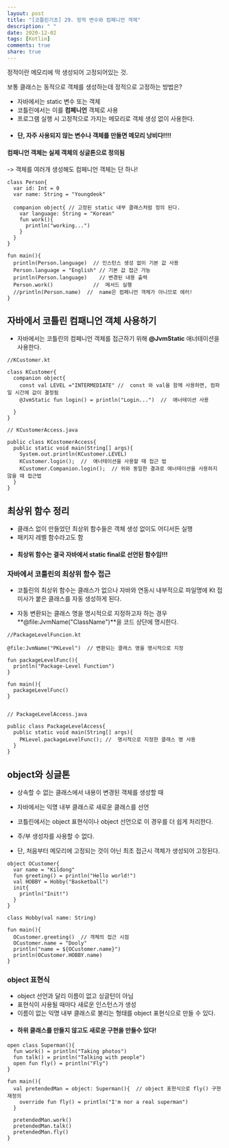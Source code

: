 ```yaml
---
layout: post
title: "[코틀린기초] 29. 정적 변수와 컴페니언 객체"
description: " "
date: 2020-12-02
tags: [Kotlin]
comments: true
share: true
---  
```



  
  정적이란 메모리에 딱 생성되어 고정되어있는 것.
  
  보통 클래스는 동적으로 객체를 생성하는데 정적으로 고정하는 방법은?
  
  - 자바에서는 static 변수 또는 객체
  - 코틀린에서는 이를 ****컴페니언**** 객체로 사용
  - 프로그램 실행 시 고정적으로 가지는 메모리로 객체 생성 없이 사용한다.
  - #### 단, 자주 사용되지 않는 변수나 객체를 만들면 메모리 낭비다!!!!
  
  #### 컴패니언 객체는 실제 객체의 싱글톤으로 정의됨
  -> 객체를 여러개 생성해도 컴페니언 객체는 단 하나! 
  
  ```
  class Person{
    var id: Int = 0
    var name: String = "Youngdeok"
    
    companion object{ // 고정된 static 내부 클래스처럼 정의 된다.
      var language: String = "Korean"
      fun work(){
        println("working...")
      }
    }
  }
  
  fun main(){
    println(Person.language)  // 인스턴스 생성 없이 기본 값 사용
    Person.language = "English" // 기본 값 접근 가능
    println(Person.language)    // 변경된 내용 출력
    Person.work()             //  메서드 실행
    //println(Person.name)  //  name은 컴페니언 객체가 아니므로 에러!
  }
  ```
  
  
  ## 자바에서 코틀린 컴패니언 객체 사용하기
 
   - 자바에서는 코틀린의 컴페니언 객체를 접근하기 위해 **@JvmStatic** 애너테이션을 사용한다.
  
  ```
  //KCustomer.kt
  
  class KCustomer{
    companion object{
      const val LEVEL ="INTERMEDIATE" //  const 와 val을 함께 사용하면, 컴파일 시간에 값이 결정됨
      @JvmStatic fun login() = println("Login...")  //  애너테이션 사용
 
    }
  }
 
 // KCustomerAccess.java
 
  public class KCostomerAccess{
    public static void main(String[] args){
      System.out.println(KCustomer.LEVEL)
      KCustomer.login();  //  애너테이션을 사용할 때 접근 법
      KCustomer.Companion.login();  // 위와 동일한 결과로 애너테이션을 사용하지 않을 때 접근법
    }
  }
  ```
  
  
  ## 최상위 함수 정리
  
  - 클래스 없이 만들었던 최상위 함수들은 객체 생성 없이도 어디서든 실행
  - 패키지 레벨 함수라고도 함
  - #### 최상위 함수는 결국 자바에서 static final로 선언된 함수임!!!
  
  
  ### 자바에서 코틀린의 최상위 함수 접근
  
  - 코틀린의 최상위 함수는 클래스가 없으나 자바와 연동시
  내부적으로 파일명에 Kt 접미사가 붙은 클래스를 자동 생성하게 된다.
  
  - 자동 변환되는 클래스 명을 명시적으로 지정하고자 하는 경우
  **@file:JvmName("ClassName")**을 코드 상단에 명시한다.
  
  ```
  //PackageLevelFuncion.kt
  
  @file:JvmName("PKLevel")  // 변환되는 클래스 명을 명시적으로 지정
  
  fun packageLevelFunc(){
    println("Package-Level Function")
  }
  
  fun main(){
    packageLevelFunc()
  }
  
  
  // PackageLevelAccess.java
  
  public class PackageLevelAccess{
    public static void main(String[] args){
      PKLevel.packageLevelFunc(); //  명시적으로 지정한 클래스 명 사용
    }
  }
  
  ```
  
  
  ## object와 싱글톤
  
  - 상속할 수 없는 클래스에서 내용이 변경된 객체를 생성할 때
  
  - 자바에서는 익명 내부 클래스로 새로운 클래스를 선언
  - 코틀린에서는 object 표현식이나 object 선언으로 이 경우를 더 쉽게 처리한다.
  - 주/부 생성자를 사용할 수 없다.
  - 단, 처음부터 메모리에 고정되는 것이 아닌 최초 접근시 객체가 생성되어 고정된다.
  
  
  ```
  object OCustomer{
    var name = "Kildong"
    fun greeting() = println("Hello world!")
    val HOBBY = Hobby("Basketball")
    init{
      println("Init!")
    }
  }
  
  class Hobby(val name: String)
  
  fun main(){
    OCustomer.greeting()  // 객체의 접근 시점
    OCustomer.name = "Dooly"
    println("name = ${OCustomer.name}")
    println(OCustomer.HOBBY.name)
  }
  ```
  
  ### object 표현식
  
  - object 선언과 달리 이름이 없고 싱글턴이 아님
  - 표현식이 사용될 때마다 새로운 인스턴스가 생성
  - 이름이 없는 익명 내부 클래스로 불리는 형태를 object 표현식으로 만들 수 있다.
  - #### 하위 클래스를 만들지 않고도 새로운 구현을 만들수 있다!
  
  
  ```
  open class Superman(){
    fun work() = println("Taking photos")
    fun talk() = println("Talking with people")
    open fun fly() = println("Fly")
  }
  
  fun main(){
    val pretendedMan = object: Superman(){  // object 표현식으로 fly() 구현 재정의
      override fun fly() = println("I'm nor a real superman")
    }
    
    pretendedMan.work()
    pretendedMan.talk()
    pretendedMan.fly()
  }
  ```

